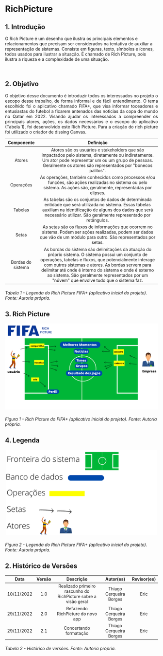# RichPicture

## 1. Introdução
<p align="justify">

O Rich Picture é um desenho que ilustra os principais elementos e relacionamentos que precisam ser considerados na tentativa de auxiliar a representação de sistemas. Consiste em figuras, texto, símbolos e ícones, todos usados ​​para ilustrar a situação. É chamado de Rich Picture, pois ilustra a riqueza e a complexidade de uma situação.
</p>


</br>

## 2. Objetivo
<p align="justify">
    O objetivo desse documento é introduzir todos os interessados no projeto o escopo desse trabalho, de forma informal e de fácil entendimento. O tema escolhido foi o aplicativo chamado FIFA+, que visa informar toceadores e entusiastas do futebol a ficarem antenados das noticias da copa do mundo no Qatar em 2022.
    Visando ajudar os interessados a compreender os principais atores, ações, os dados necessários e o escopo do aplicativo (Tabela 1), foi desenvolvido este Rich Picture.
    Para a criação do rich picture foi utilizado o criador de dissing Canvas.
</p>

| Componente | Definição |
| :--------: | :-------: |
| Atores | Atores são os usuários e stakeholders que são impactados pelo sistema, diretamente ou indiretamente. Um ator pode representar um ou um grupo de pessoas. Geralmente os atores são representados por "bonecos palitos". |
| Operações | As operações, também conhecidos como processos e/ou funções, são ações realizadas no sistema ou pelo sistema. As ações são, geralmente, representadas por elipses. |
| Tabelas | As tabelas são os conjuntos de dados de determinada entidade que será utilizada no sistema. Essas tabelas auxiliam na identificação de alguns dos dados que será necessário utilizar. São geralmente representado por retângulos. |
| Setas | As setas são os fluxos de informações que ocorrem no sistema. Podem ser ações realizadas, podem ser dados que vão de um módulo para outro. São representados por setas. |
| Bordas do sistema | As bordas do sistema são delimitações da atuação do próprio sistema. O sistema possui um conjunto de operações, tabelas e fluxos, que potencialmente interage com outros sistemas e atores. As bordas servem para delimitar até onde é interno do sistema e onde é externo ao sistema. São geralmente representados por um "núvem" que envolve tudo que o sistema faz. |


###### Tabela 1 - Legenda do Rich Picture FIFA+ (aplicativo inicial do projeto). Fonte: Autoria própria.


## 3. Rich Picture

  <img src="https://raw.githubusercontent.com/Requisitos-de-Software/2022.2-FifaPlus/main/docs/img/RichPicture.png">  

###### Figura 1 - Rich Picture do FIFA+ (aplicativo inicial do projeto). Fonte: Autoria própria.


## 4. Legenda

<p align="center">
<img src="https://raw.githubusercontent.com/Requisitos-de-Software/2022.2-FifaPlus/main/docs/img/Legenda.png" width="500">  
</p>

###### Figura 2 - Legenda do Rich Picture FIFA+ (aplicativo inicial do projeto). Fonte: Autoria própria.


## 2. Histórico de Versões

|    Data    | Versão |                           Descrição                            |        Autor(es)        | Revisor(es) |
| :--------: | :----: | :------------------------------------------------------------: | :---------------------: | :---------: |
| 10/11/2022 |  1.0   | Realizado primeiro rascunho do RichPicture sobre a visão geral | Thiago Cerqueira Borges |     Eric    |
| 29/11/2022 |  2.0   | Refazendo RichPicture do novo app                              | Thiago Cerqueira Borges |     Eric    |
| 29/11/2022 |  2.1   | Concertando formatação                             | Thiago Cerqueira Borges |     Eric    |

###### Tabela 2 - Histórico de versões. Fonte: Autoria própria.
